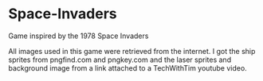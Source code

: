# Space-Invaders
Game inspired by the 1978 Space Invaders

All images used in this game were retrieved from the internet.
I got the ship sprites from pngfind.com and pngkey.com and the laser sprites and background image from a link attached to a TechWithTim youtube video.
